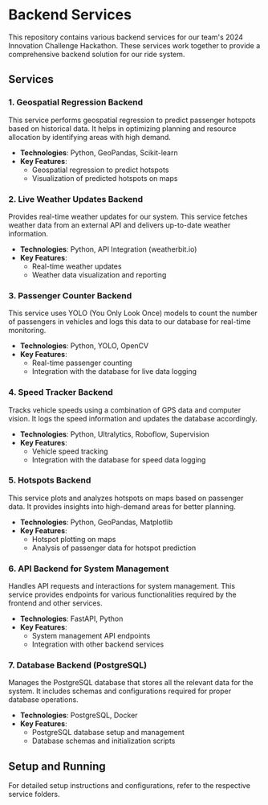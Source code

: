 # Backend Services

This repository contains various backend services for our team's 2024 Innovation Challenge Hackathon. These services work together to provide a comprehensive backend solution for our ride system.

## Services

### 1. Geospatial Regression Backend

This service performs geospatial regression to predict passenger hotspots based on historical data. It helps in optimizing planning and resource allocation by identifying areas with high demand.

- **Technologies**: Python, GeoPandas, Scikit-learn
- **Key Features**:
  - Geospatial regression to predict hotspots
  - Visualization of predicted hotspots on maps

### 2. Live Weather Updates Backend

Provides real-time weather updates for our system. This service fetches weather data from an external API and delivers up-to-date weather information.

- **Technologies**: Python, API Integration (weatherbit.io)
- **Key Features**:
  - Real-time weather updates
  - Weather data visualization and reporting

### 3. Passenger Counter Backend

This service uses YOLO (You Only Look Once) models to count the number of passengers in vehicles and logs this data to our database for real-time monitoring.

- **Technologies**: Python, YOLO, OpenCV
- **Key Features**:
  - Real-time passenger counting
  - Integration with the database for live data logging

### 4. Speed Tracker Backend

Tracks vehicle speeds using a combination of GPS data and computer vision. It logs the speed information and updates the database accordingly.

- **Technologies**: Python, Ultralytics, Roboflow, Supervision
- **Key Features**:
  - Vehicle speed tracking
  - Integration with the database for speed data logging

### 5. Hotspots Backend

This service plots and analyzes hotspots on maps based on passenger data. It provides insights into high-demand areas for better planning.

- **Technologies**: Python, GeoPandas, Matplotlib
- **Key Features**:
  - Hotspot plotting on maps
  - Analysis of passenger data for hotspot prediction

### 6. API Backend for System Management

Handles API requests and interactions for system management. This service provides endpoints for various functionalities required by the frontend and other services.

- **Technologies**: FastAPI, Python
- **Key Features**:
  - System management API endpoints
  - Integration with other backend services

### 7. Database Backend (PostgreSQL)

Manages the PostgreSQL database that stores all the relevant data for the system. It includes schemas and configurations required for proper database operations.

- **Technologies**: PostgreSQL, Docker
- **Key Features**:
  - PostgreSQL database setup and management
  - Database schemas and initialization scripts

## Setup and Running

For detailed setup instructions and configurations, refer to the respective service folders.